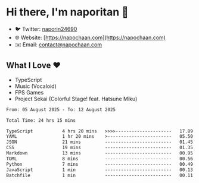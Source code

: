 # Hi there, I'm naporitan 👋

- 🐦 Twitter: [naporin24690](https://twitter.com/naporin24690)
- 🌐 Website: [https://napochaan.com](https://napochaan.com)
- ✉️ Email: [contact@napochaan.com](mailto:contact@napochaan.com)

## What I Love ❤️
- TypeScript
- Music (Vocaloid)
- FPS Games
- Project Sekai (Colorful Stage! feat. Hatsune Miku)

<!--START_SECTION:waka-->

```txt
From: 05 August 2025 - To: 12 August 2025

Total Time: 24 hrs 15 mins

TypeScript           4 hrs 20 mins   >>>>---------------------   17.89 %
YAML                 1 hr 20 mins    >------------------------   05.50 %
JSON                 21 mins         -------------------------   01.45 %
CSS                  19 mins         -------------------------   01.35 %
Markdown             13 mins         -------------------------   00.95 %
TOML                 8 mins          -------------------------   00.56 %
Python               7 mins          -------------------------   00.49 %
JavaScript           1 min           -------------------------   00.13 %
Batchfile            1 min           -------------------------   00.11 %
```

<!--END_SECTION:waka-->

